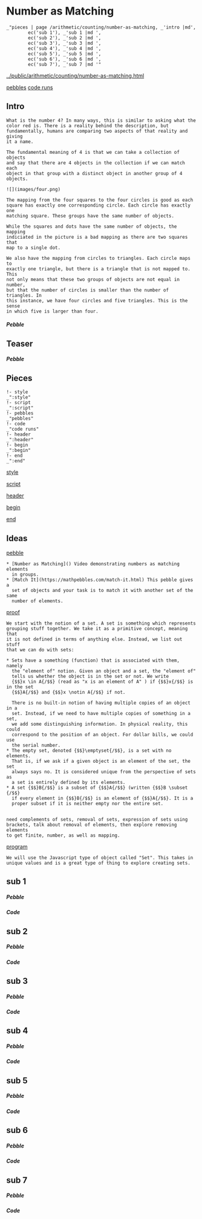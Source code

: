 # Number as Matching

    _"pieces | page /arithmetic/counting/number-as-matching, _'intro |md',
            ec('sub 1'), _'sub 1 |md ',
            ec('sub 2'), _'sub 2 |md ',
            ec('sub 3'), _'sub 3 |md ',
            ec('sub 4'), _'sub 4 |md ',
            ec('sub 5'), _'sub 5 |md ',
            ec('sub 6'), _'sub 6 |md ',
            ec('sub 7'), _'sub 7 |md '"

[../public/arithmetic/counting/number-as-matching.html](# "save:")

[pebbles](#pebble "h5: | .join \n")
[code runs](#code "h5: | .join \n")

## Intro

    What is the number 4? In many ways, this is similar to asking what the
    color red is. There is a reality behind the description, but
    fundamentally, humans are comparing two aspects of that reality and giving
    it a name.  

    The fundamental meaning of 4 is that we can take a collection of objects
    and say that there are 4 objects in the collection if we can match each
    object in that group with a distinct object in another group of 4 objects. 

    ![](images/four.png)

    The mapping from the four squares to the four circles is good as each
    square has exactly one corresponding circle. Each circle has exactly one
    matching square. These groups have the same number of objects. 

    While the squares and dots have the same number of objects, the mapping
    indiciated in the picture is a bad mapping as there are two squares that
    map to a single dot. 

    We also have the mapping from circles to triangles. Each circle maps to
    exactly one triangle, but there is a triangle that is not mapped to. This
    not only means that these two groups of objects are not equal in number,
    but that the number of circles is smaller than the number of triangles. In
    this instance, we have four circles and five triangles. This is the sense
    in which five is larger than four. 


##### Pebble

## Teaser

##### Pebble

## Pieces

    !- style
    _":style"
    !- script
    _":script"
    !- pebbles
    _"pebbles"
    !- code
    _"code runs"
    !- header
    _":header"
    !- begin
    _":begin"
    !- end
    _":end"



[style]() 

[script]()

[header]()

[begin]()

[end]()


## Ideas

[pebble]()
    
    * [Number as Matching]() Video demonstrating numbers as matching elements
      in groups. 
    * [Match It](https://mathpebbles.com/match-it.html) This pebble gives a
      set of objects and your task is to match it with another set of the same
      number of elements.


[proof]()

    We start with the notion of a set. A set is something which represents
    grouping stuff together. We take it as a primitive concept, meaning that
    it is not defined in terms of anything else. Instead, we list out stuff
    that we can do with sets: 

    * Sets have a something (function) that is associated with them, namely
      the "element of" notion. Given an object and a set, the "element of"
      tells us whether the object is in the set or not. We write 
      {$$}x \in A{/$$} (read as "x is an element of A" ) if {$$}x{/$$} is in the set
      {$$}A{/$$} and {$$}x \notin A{/$$} if not.

      There is no built-in notion of having multiple copies of an object in a
      set. Instead, if we need to have multiple copies of something in a set,
      we add some distinguishing information. In physical reality, this could
      correspond to the position of an object. For dollar bills, we could use
      the serial number. 
    * The empty set, denoted {$$}\emptyset{/$$}, is a set with no elements.
      That is, if we ask if a given object is an element of the set, the set
      always says no. It is considered unique from the perspective of sets as
      a set is entirely defined by its elements. 
    * A set {$$}B{/$$} is a subset of {$$}A{/$$} (written {$$}B \subset {/$$} 
      if every element in {$$}B{/$$} is an element of {$$}A{/$$}. It is a
      proper subset if it is neither empty nor the entire set.
    

    need complements of sets, removal of sets, expression of sets using
    brackets, talk about removal of elements, then explore removing elements
    to get finite, number, as well as mapping. 

[program]()

    We will use the Javascript type of object called "Set". This takes in
    unique values and is a great type of thing to explore creating sets. 


## sub 1




##### Pebble


##### Code


## sub 2




##### Pebble


##### Code


## sub 3




##### Pebble


##### Code


## sub 4




##### Pebble


##### Code


## sub 5




##### Pebble


##### Code


## sub 6




##### Pebble


##### Code


## sub 7




##### Pebble


##### Code


